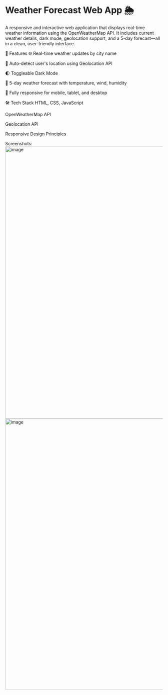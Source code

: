 # Weather Forecast Web App 🌦️

A responsive and interactive web application that displays real-time weather information using the OpenWeatherMap API. It includes current weather details, dark mode, geolocation support, and a 5-day forecast—all in a clean, user-friendly interface.

🚀 Features
🌐 Real-time weather updates by city name

📍 Auto-detect user's location using Geolocation API

🌓 Toggleable Dark Mode

📅 5-day weather forecast with temperature, wind, humidity

📱 Fully responsive for mobile, tablet, and desktop

🛠️ Tech Stack
HTML, CSS, JavaScript

OpenWeatherMap API

Geolocation API

Responsive Design Principles

Screenshots:
<img width="583" height="867" alt="image" src="https://github.com/user-attachments/assets/74c72dd6-23a4-43ac-83ca-6b78817d4318" />
<img width="588" height="862" alt="image" src="https://github.com/user-attachments/assets/43c72e53-87f0-42d2-a9bc-f009f5fb03c8" />


